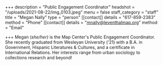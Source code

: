 +++
description = "Public Engagement Coordinator"
headshot = "/uploads/2021-08-22/img_0103.jpeg"
menu = false
staff_category = "staff"
title = "Megan Nally"
type = "person"
[[contact]]
details = "617-859-2383"
method = "Phone"
[[contact]]
details = "mnally@leventhalmap.org"
method = "Email"

+++
Megan (_she/her)_ is the Map Center's Public Engagement Coordinator. She recently graduated from Wesleyan University ('21) with a B.A. in Government, Hispanic Literatures & Cultures, and a certificate in International Relations. Her interests range from urban sociology to collections research and beyond!